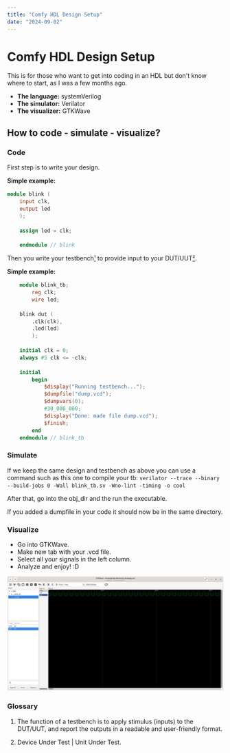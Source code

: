 ```yaml
---
title: "Comfy HDL Design Setup"
date: "2024-09-02"
---
```


# Comfy HDL Design Setup

This is for those who want to get into coding in an HDL but don't know where to start, as I was a few months ago.

*   **The language:** systemVerilog
*   **The simulator:** Verilator
*   **The visualizer:** GTKWave

## How to code - simulate - visualize?

### Code

First step is to write your design.

**Simple example:**

```verilog
module blink ( 
    input clk,
    output led
    );

    assign led = clk;
    
    endmodule // blink
```

Then you write your testbench[¹](#glossary) to provide input to your DUT/UUT[²](#glossary).

**Simple example:**

```verilog
    module blink_tb;
        reg clk;
        wire led;

    blink dut (
        .clk(clk),
        .led(led)
        );
   
    initial clk = 0;
    always #5 clk <= ~clk;
  
    initial 
        begin
            $display("Running testbench...");
            $dumpfile("dump.vcd");
            $dumpvars(0);
            #30_000_000;
            $display("Done: made file dump.vcd");
            $finish;
        end
    endmodule // blink_tb
```

### Simulate

If we keep the same design and testbench as above you can use a command such as this one to compile your tb: `verilator --trace --binary --build-jobs 0 -Wall blink_tb.sv -Wno-lint -timing -o cool`

After that, go into the obj\_dir and the run the executable.

If you added a dumpfile in your code it should now be in the same directory.

### Visualize

*   Go into GTKWave.
*   Make new tab with your .vcd file.
*   Select all your signals in the left column.
*   Analyze and enjoy! :D

![electrical waves](/assets/waves.png)

### Glossary

1.  The function of a testbench is to apply stimulus (inputs) to the DUT/UUT, and report the outputs in a readable and user-friendly format.
  
2.  Device Under Test | Unit Under Test.
